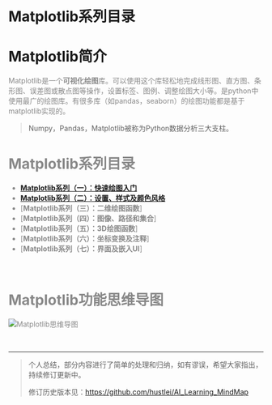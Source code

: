 Matplotlib系列目录
==============================

# Matplotlib简介

<font color=#888>Matplotlib是一个**可视化绘图**库。可以使用这个库轻松地完成线形图、直方图、条形图、误差图或散点图等操作，设置标签、图例、调整绘图大小等。是python中使用最广的绘图库。有很多库（如pandas，seaborn）的绘图功能都是基于matplotlib实现的。

> Numpy，Pandas，Matplotlib被称为Python数据分析三大支柱。

# Matplotlib系列目录

+ [**Matplotlib系列（一）：快速绘图入门**]()
+ [**Matplotlib系列（二）：设置、样式及颜色风格**]()
+ [**Matplotlib系列（三）：二维绘图函数**]
+ [**Matplotlib系列（四）：图像、路径和集合**]
+ [**Matplotlib系列（五）：3D绘图函数**]
+ [**Matplotlib系列（六）：坐标变换及注释**]
+ [**Matplotlib系列（七）：界面及嵌入UI**]

<br>

# Matplotlib功能思维导图

![Matplotlib思维导图]()


<br>
<hr>

> 个人总结，部分内容进行了简单的处理和归纳，如有谬误，希望大家指出，持续修订更新中。
>
> 修订历史版本见：<https://github.com/hustlei/AI_Learning_MindMap>